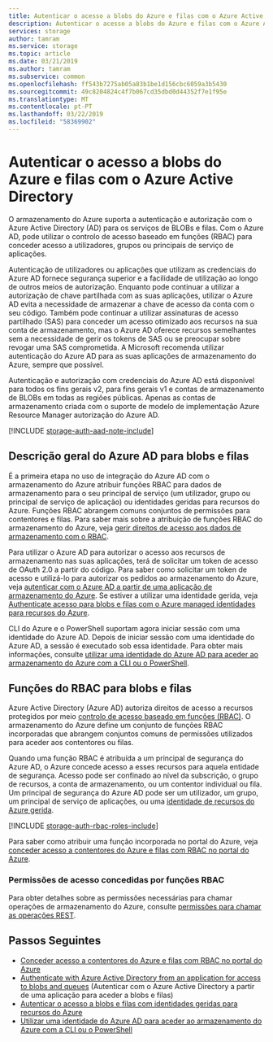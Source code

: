 ```yaml
---
title: Autenticar o acesso a blobs do Azure e filas com o Azure Active Directory | Documentos da Microsoft
description: Autenticar o acesso a blobs do Azure e filas com o Azure Active Directory.
services: storage
author: tamram
ms.service: storage
ms.topic: article
ms.date: 03/21/2019
ms.author: tamram
ms.subservice: common
ms.openlocfilehash: ff543b7275ab05a83b1be1d156cbc6059a3b5430
ms.sourcegitcommit: 49c8204824c4f7b067cd35dbd0d44352f7e1f95e
ms.translationtype: MT
ms.contentlocale: pt-PT
ms.lasthandoff: 03/22/2019
ms.locfileid: "58369902"
---
```

# <a name="authenticate-access-to-azure-blobs-and-queues-using-azure-active-directory"></a>Autenticar o acesso a blobs do Azure e filas com o Azure Active Directory

O armazenamento do Azure suporta a autenticação e autorização com o Azure Active Directory (AD) para os serviços de BLOBs e filas. Com o Azure AD, pode utilizar o controlo de acesso baseado em funções (RBAC) para conceder acesso a utilizadores, grupos ou principais de serviço de aplicações. 

Autenticação de utilizadores ou aplicações que utilizam as credenciais do Azure AD fornece segurança superior e a facilidade de utilização ao longo de outros meios de autorização. Enquanto pode continuar a utilizar a autorização de chave partilhada com as suas aplicações, utilizar o Azure AD evita a necessidade de armazenar a chave de acesso da conta com o seu código. Também pode continuar a utilizar assinaturas de acesso partilhado (SAS) para conceder um acesso otimizado aos recursos na sua conta de armazenamento, mas o Azure AD oferece recursos semelhantes sem a necessidade de gerir os tokens de SAS ou se preocupar sobre revogar uma SAS comprometida. A Microsoft recomenda utilizar autenticação do Azure AD para as suas aplicações de armazenamento do Azure, sempre que possível.

Autenticação e autorização com credenciais do Azure AD está disponível para todos os fins gerais v2, para fins gerais v1 e contas de armazenamento de BLOBs em todas as regiões públicas. Apenas as contas de armazenamento criada com o suporte de modelo de implementação Azure Resource Manager autorização do Azure AD.

[!INCLUDE [storage-auth-aad-note-include](../../../includes/storage-auth-aad-note-include.md)]

## <a name="overview-of-azure-ad-for-blobs-and-queues"></a>Descrição geral do Azure AD para blobs e filas

É a primeira etapa no uso de integração do Azure AD com o armazenamento do Azure atribuir funções RBAC para dados de armazenamento para o seu principal de serviço (um utilizador, grupo ou principal de serviço de aplicação) ou identidades geridas para recursos do Azure. Funções RBAC abrangem comuns conjuntos de permissões para contentores e filas. Para saber mais sobre a atribuição de funções RBAC do armazenamento do Azure, veja [gerir direitos de acesso aos dados de armazenamento com o RBAC](storage-auth-aad-rbac.md).

Para utilizar o Azure AD para autorizar o acesso aos recursos de armazenamento nas suas aplicações, terá de solicitar um token de acesso de OAuth 2.0 a partir do código. Para saber como solicitar um token de acesso e utilizá-lo para autorizar os pedidos ao armazenamento do Azure, veja [autenticar com o Azure AD a partir de uma aplicação de armazenamento do Azure](storage-auth-aad-app.md). Se estiver a utilizar uma identidade gerida, veja [Authenticate acesso para blobs e filas com o Azure managed identidades para recursos do Azure](storage-auth-aad-msi.md).

CLI do Azure e o PowerShell suportam agora iniciar sessão com uma identidade do Azure AD. Depois de iniciar sessão com uma identidade do Azure AD, a sessão é executado sob essa identidade. Para obter mais informações, consulte [utilizar uma identidade do Azure AD para aceder ao armazenamento do Azure com a CLI ou o PowerShell](storage-auth-aad-script.md).

## <a name="rbac-roles-for-blobs-and-queues"></a>Funções do RBAC para blobs e filas

Azure Active Directory (Azure AD) autoriza direitos de acesso a recursos protegidos por meio [controlo de acesso baseado em funções (RBAC)](../../role-based-access-control/overview.md). O armazenamento do Azure define um conjunto de funções RBAC incorporadas que abrangem conjuntos comuns de permissões utilizados para aceder aos contentores ou filas. 

Quando uma função RBAC é atribuída a um principal de segurança do Azure AD, o Azure concede acesso a esses recursos para aquela entidade de segurança. Acesso pode ser confinado ao nível da subscrição, o grupo de recursos, a conta de armazenamento, ou um contentor individual ou fila. Um principal de segurança do Azure AD pode ser um utilizador, um grupo, um principal de serviço de aplicações, ou uma [identidade de recursos do Azure gerida](../../active-directory/managed-identities-azure-resources/overview.md).

[!INCLUDE [storage-auth-rbac-roles-include](../../../includes/storage-auth-rbac-roles-include.md)]

Para saber como atribuir uma função incorporada no portal do Azure, veja [conceder acesso a contentores do Azure e filas com RBAC no portal do Azure](storage-auth-aad-rbac.md).

### <a name="access-permissions-granted-by-rbac-roles"></a>Permissões de acesso concedidas por funções RBAC 

Para obter detalhes sobre as permissões necessárias para chamar operações de armazenamento do Azure, consulte [permissões para chamar as operações REST](https://docs.microsoft.com/rest/api/storageservices/authenticate-with-azure-active-directory#permissions-for-calling-rest-operations).

## <a name="next-steps"></a>Passos Seguintes

- [Conceder acesso a contentores do Azure e filas com RBAC no portal do Azure](storage-auth-aad-rbac.md)
- [Authenticate with Azure Active Directory from an application for access to blobs and queues](storage-auth-aad-app.md) (Autenticar com o Azure Active Directory a partir de uma aplicação para aceder a blobs e filas)
- [Autenticar o acesso a blobs e filas com identidades geridas para recursos do Azure](storage-auth-aad-msi.md)
- [Utilizar uma identidade do Azure AD para aceder ao armazenamento do Azure com a CLI ou o PowerShell](storage-auth-aad-script.md)
